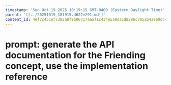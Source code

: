 ```yaml
---
timestamp: 'Sun Oct 19 2025 18:19:15 GMT-0400 (Eastern Daylight Time)'
parent: '[[../20251019_181915.d622e291.md]]'
content_id: 4ef7c43cef7382a8f9b06717aaaf1c434e5a8da5d829bc7052b4a9b0dc46243c
---
```


# prompt: generate the API documentation for the Friending concept, use the implementation reference
